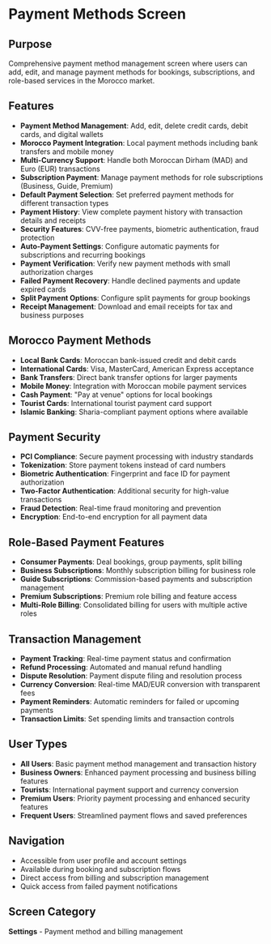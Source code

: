 # Payment Methods Screen

## Purpose
Comprehensive payment method management screen where users can add, edit, and manage payment methods for bookings, subscriptions, and role-based services in the Morocco market.

## Features
- **Payment Method Management**: Add, edit, delete credit cards, debit cards, and digital wallets
- **Morocco Payment Integration**: Local payment methods including bank transfers and mobile money
- **Multi-Currency Support**: Handle both Moroccan Dirham (MAD) and Euro (EUR) transactions
- **Subscription Payment**: Manage payment methods for role subscriptions (Business, Guide, Premium)
- **Default Payment Selection**: Set preferred payment methods for different transaction types
- **Payment History**: View complete payment history with transaction details and receipts
- **Security Features**: CVV-free payments, biometric authentication, fraud protection
- **Auto-Payment Settings**: Configure automatic payments for subscriptions and recurring bookings
- **Payment Verification**: Verify new payment methods with small authorization charges
- **Failed Payment Recovery**: Handle declined payments and update expired cards
- **Split Payment Options**: Configure split payments for group bookings
- **Receipt Management**: Download and email receipts for tax and business purposes

## Morocco Payment Methods
- **Local Bank Cards**: Moroccan bank-issued credit and debit cards
- **International Cards**: Visa, MasterCard, American Express acceptance
- **Bank Transfers**: Direct bank transfer options for larger payments
- **Mobile Money**: Integration with Moroccan mobile payment services
- **Cash Payment**: "Pay at venue" options for local bookings
- **Tourist Cards**: International tourist payment card support
- **Islamic Banking**: Sharia-compliant payment options where available

## Payment Security
- **PCI Compliance**: Secure payment processing with industry standards
- **Tokenization**: Store payment tokens instead of card numbers
- **Biometric Authentication**: Fingerprint and face ID for payment authorization
- **Two-Factor Authentication**: Additional security for high-value transactions
- **Fraud Detection**: Real-time fraud monitoring and prevention
- **Encryption**: End-to-end encryption for all payment data

## Role-Based Payment Features
- **Consumer Payments**: Deal bookings, group payments, split billing
- **Business Subscriptions**: Monthly subscription billing for business role
- **Guide Subscriptions**: Commission-based payments and subscription management
- **Premium Subscriptions**: Premium role billing and feature access
- **Multi-Role Billing**: Consolidated billing for users with multiple active roles

## Transaction Management
- **Payment Tracking**: Real-time payment status and confirmation
- **Refund Processing**: Automated and manual refund handling
- **Dispute Resolution**: Payment dispute filing and resolution process
- **Currency Conversion**: Real-time MAD/EUR conversion with transparent fees
- **Payment Reminders**: Automatic reminders for failed or upcoming payments
- **Transaction Limits**: Set spending limits and transaction controls

## User Types
- **All Users**: Basic payment method management and transaction history
- **Business Owners**: Enhanced payment processing and business billing features
- **Tourists**: International payment support and currency conversion
- **Premium Users**: Priority payment processing and enhanced security features
- **Frequent Users**: Streamlined payment flows and saved preferences

## Navigation
- Accessible from user profile and account settings
- Available during booking and subscription flows
- Direct access from billing and subscription management
- Quick access from failed payment notifications

## Screen Category
**Settings** - Payment method and billing management